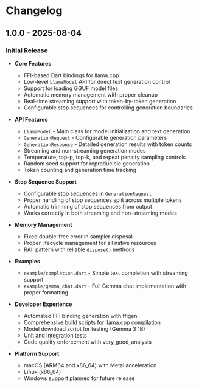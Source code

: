 # Changelog

## 1.0.0 - 2025-08-04

### Initial Release

- **Core Features**
  - FFI-based Dart bindings for llama.cpp
  - Low-level `LlamaModel` API for direct text generation control
  - Support for loading GGUF model files
  - Automatic memory management with proper cleanup
  - Real-time streaming support with token-by-token generation
  - Configurable stop sequences for controlling generation boundaries

- **API Features**
  - `LlamaModel` - Main class for model initialization and text generation
  - `GenerationRequest` - Configurable generation parameters
  - `GenerationResponse` - Detailed generation results with token counts
  - Streaming and non-streaming generation modes
  - Temperature, top-p, top-k, and repeat penalty sampling controls
  - Random seed support for reproducible generation
  - Token counting and generation time tracking

- **Stop Sequence Support**
  - Configurable stop sequences in `GenerationRequest`
  - Proper handling of stop sequences split across multiple tokens
  - Automatic trimming of stop sequences from output
  - Works correctly in both streaming and non-streaming modes

- **Memory Management**
  - Fixed double-free error in sampler disposal
  - Proper lifecycle management for all native resources
  - RAII pattern with reliable `dispose()` methods

- **Examples**
  - `example/completion.dart` - Simple text completion with streaming support
  - `example/gemma_chat.dart` - Full Gemma chat implementation with proper formatting

- **Developer Experience**
  - Automated FFI binding generation with ffigen
  - Comprehensive build scripts for llama.cpp compilation
  - Model download script for testing (Gemma 3 1B)
  - Unit and integration tests
  - Code quality enforcement with very_good_analysis

- **Platform Support**
  - macOS (ARM64 and x86_64) with Metal acceleration
  - Linux (x86_64)
  - Windows support planned for future release